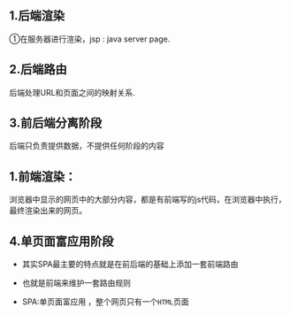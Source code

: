 ## 1.后端渲染

①在服务器进行渲染，jsp : java server page.

## 2.后端路由

后端处理URL和页面之间的映射关系.

## 3.前后端分离阶段

后端只负责提供数据，不提供任何阶段的内容

## 1.前端渲染：

浏览器中显示的网页中的大部分内容，都是有前端写的js代码，在浏览器中执行，最终渲染出来的网页。

## 4.单页面富应用阶段		

- 其实SPA最主要的特点就是在前后端的基础上添加一套前端路由

- 也就是前端来维护一套路由规则

- SPA:单页面富应用 ，整个网页只有一个`HTML`页面

  



